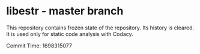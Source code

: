 # libestr - master branch

This repository contains frozen state of the repository.
Its history is cleared. It is used only for static code
analysis with Codacy.

Commit Time: 1698315077